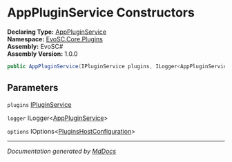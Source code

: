 ﻿<!--  
  <auto-generated>   
    The contents of this file were generated by a tool.  
    Changes to this file may be list if the file is regenerated  
  </auto-generated>   
-->

# AppPluginService Constructors

**Declaring Type:** [AppPluginService](../index.md)  
**Namespace:** [EvoSC.Core.Plugins](../../index.md)  
**Assembly:** EvoSC\#  
**Assembly Version:** 1.0.0

```csharp
public AppPluginService(IPluginService plugins, ILogger<AppPluginService> logger, IOptions<PluginsHostConfiguration> options);
```

## Parameters

`plugins`  [IPluginService](../../Abstractions/IPluginService/index.md)

`logger`  ILogger\<[AppPluginService](../index.md)\>

`options`  IOptions\<[PluginsHostConfiguration](../../PluginsHostConfiguration/index.md)\>

___

*Documentation generated by [MdDocs](https://github.com/ap0llo/mddocs)*
